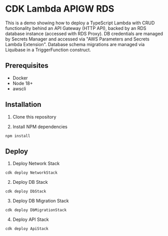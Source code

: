 # CDK Lambda APIGW RDS

This is a demo showing how to deploy a TypeScript Lambda with CRUD functionality behind an API Gateway (HTTP API), backed by an RDS database instance (accessed with RDS Proxy). DB credentials are managed by Secrets Manager and accessed via "AWS Parameters and Secrets Lambda Extension". Database schema migrations are managed via Liquibase in a TriggerFunction construct.

## Prerequisites

- Docker
- Node 18+
- awscli


## Installation

1. Clone this repository

2. Install NPM dependencies

`npm install`


## Deploy

1. Deploy Network Stack

`cdk deploy NetworkStack`

2. Deploy DB Stack

`cdk deploy DbStack`

3. Deploy DB Migration Stack

`cdk deploy DbMigrationStack`

4. Deploy API Stack

`cdk deploy ApiStack`

